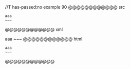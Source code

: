 //T has-passed:no
example 90
@@@@@@@@@@@@ src
```
aaa
~~~
```
@@@@@@@@@@@@ xml
<?xml version="1.0" encoding="UTF-8"?>
<!DOCTYPE document SYSTEM "CommonMark.dtd">
<document xmlns="http://commonmark.org/xml/1.0">
  <code_block>aaa
~~~
</code_block>
</document>
@@@@@@@@@@@@ html
<pre><code>aaa
~~~
</code></pre>
@@@@@@@@@@@@
